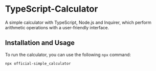 # TypeScript-Calculator
A simple calculator with TypeScript, Node.js and Inquirer, which perform arithmetic operations with a user-friendly interface.

## Installation and Usage

To run the calculator, you can use the following `npx` command:

```bash
npx official-simple_calculator